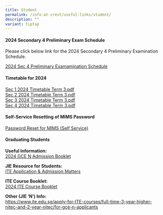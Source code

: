 ```yaml
---
title: Student
permalink: /info-at-crest/useful-links/student/
description: ""
variant: tiptap
---
```

<h4>2024 Secondary 4 Preliminary Exam Schedule</h4>
<p>Please click below link for the 2024 Secondary 4 Preliminary Examination
Schedule.</p>
<p><a href="\files\2024_sec_4_prelim.pdf" rel="noopener noreferrer nofollow" target="_blank">2024 Sec 4 Preliminary Examamination Schedule</a>
</p>
<p></p>
<h4>Timetable for 2024</h4>
<p><a href="/files/sec_1_2024_timetable_term_3.pdf" rel="noopener noreferrer nofollow" target="_blank">Sec 1 2024 Timetable Term 3.pdf</a> 
<br><a href="/files/sec_2_2024_timetable_term_3.pdf" rel="noopener noreferrer nofollow" target="_blank">Sec 2 2024 Timetable Term 3.pdf</a>
<br><a href="/files/sec_3_2024_timetable_term_3.pdf" rel="noopener noreferrer nofollow" target="_blank">Sec 3 2024 Timetable Term 3.pdf</a>
<br><a href="/files/sec_4_2024_timetable_term_3.pdf" rel="noopener noreferrer nofollow" target="_blank">Sec 4 2024 Timetable Term 3.pdf</a>
</p>
<p></p>
<h4>Self-Service Resetting of MIMS Password</h4>
<p><a href="/files/mims_sspr_guide.pdf" rel="noopener noreferrer nofollow" target="_blank">Password Reset for MIMS (Self Service)</a>
</p>
<h4>Graduating Students</h4>
<p><strong>Useful Information:</strong>
<br><a href="/files/2024_gce_n_admission_booklet.pdf" rel="noopener noreferrer nofollow" target="_blank">2024 GCE N Admission Booklet</a>
</p>
<p><strong>JIE Resource for Students:</strong>
<br><a href="/files/2023_jie_resources_v2.pdf" rel="noopener noreferrer nofollow" target="_blank">ITE Application &amp; Admission Matters</a>
</p>
<p><strong>ITE Course Booklet:</strong>
<br><a href="/files/2024_ite_course_booklet.pdf" rel="noopener noreferrer nofollow" target="_blank">2024 ITE Course Booklet</a>
</p>
<p><strong>Other (JIE ‘N’) Info:</strong>
<br><a href="https://www.ite.edu.sg/apply-for-ITE-courses/full-time-3-year-higher-nitec-and-2-year-nitec/for-gce-n-applicants" rel="noopener noreferrer nofollow" target="_blank">https://www.ite.edu.sg/apply-for-ITE-courses/full-time-3-year-higher-nitec-and-2-year-nitec/for-gce-n-applicants</a>
</p>